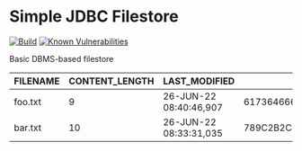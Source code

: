 Simple JDBC Filestore
=====================
[![Build](https://github.com/albertus82/simple-jdbc-filestore/actions/workflows/build.yml/badge.svg)](https://github.com/albertus82/simple-jdbc-filestore/actions)
[![Known Vulnerabilities](https://snyk.io/test/github/albertus82/simple-jdbc-filestore/badge.svg?targetFile=pom.xml)](https://snyk.io/test/github/albertus82/simple-jdbc-filestore?targetFile=pom.xml)

Basic DBMS-based filestore

| FILENAME | CONTENT_LENGTH | LAST_MODIFIED          | FILE_CONTENTS                        | COMPRESSED | CREATION_TIME          |
| -------- | -------------- | ---------------------- | ------------------------------------ | ---------- | ---------------------- |
| foo.txt  |              9 | 26-JUN-22 08:40:46,907 | 6173646667686A6B6C                   |          0 | 26-JUN-22 08:40:46,985 |
| bar.txt  |             10 | 26-JUN-22 08:33:31,035 | 789C2B2C4F2D2AA92CCDCC2F0000185B046A |          1 | 26-JUN-22 08:33:31,036 |
